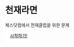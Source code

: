 # 천재라면
체스닷컴에서 천재클럽을 위한 문제

<p><a href="https://seoha101109.github.io/index.html" title="시작" target="_blank" style="background: #ffffff; color: #000000; border: 15px solid #ffffff;" class="ui_v5-button-component ui_v5-button-small ui_v5-button-primary" rel="noreferrer noopener"> 시작하기! </a></p>
